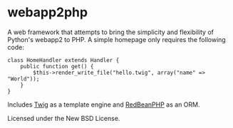 webapp2php
==========

A web framework that attempts to bring the simplicity and flexibility of Python's webapp2 to PHP. A simple homepage only requires the following code:
```
class HomeHandler extends Handler {
	public function get() {
		$this->render_write_file("hello.twig", array("name" => "World"));
	}
}
```

Includes [Twig](http://twig.sensiolabs.org) as a template engine and [RedBeanPHP](http://www.redbeanphp) as an ORM.

Licensed under the New BSD License.